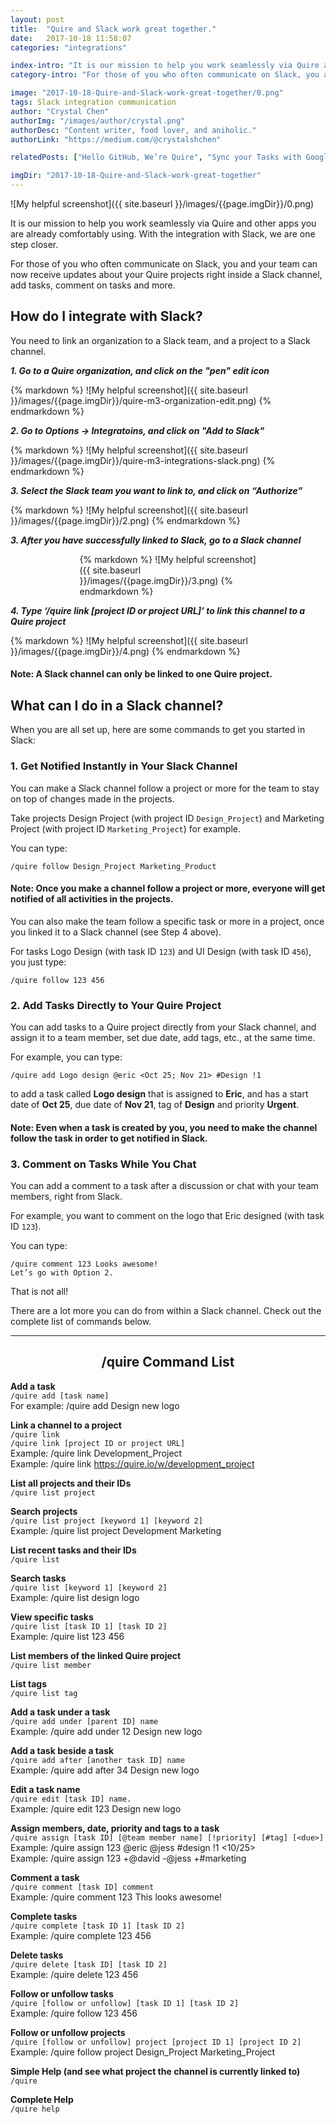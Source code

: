 ```yaml
---
layout: post
title:  "Quire and Slack work great together."
date:   2017-10-18 11:58:07
categories: "integrations"

index-intro: "It is our mission to help you work seamlessly via Quire and other apps you are already comfortably using. With the integration with Slack, we are one step closer. For those of you who often communicate on Slack, you and your team can now receive updates about your Quire projects..."
category-intro: "For those of you who often communicate on Slack, you and your team can now receive updates about your Quire projects right inside a Slack channel..."

image: "2017-10-18-Quire-and-Slack-work-great-together/0.png"
tags: Slack integration communication
author: "Crystal Chen"
authorImg: "/images/author/crystal.png"
authorDesc: "Content writer, food lover, and aniholic."
authorLink: "https://medium.com/@crystalshchen"

relatedPosts: ["Hello GitHub, We’re Quire", "Sync your Tasks with Google Calendar"]

imgDir: "2017-10-18-Quire-and-Slack-work-great-together"
---
```



![My helpful screenshot]({{ site.baseurl }}/images/{{page.imgDir}}/0.png)

It is our mission to help you work seamlessly via Quire and other apps you are already comfortably using. With the integration with Slack, we are one step closer.

For those of you who often communicate on Slack, you and your team can now receive updates about your Quire projects right inside a Slack channel, add tasks, comment on tasks and more.

## How do I integrate with Slack?

You need to link an organization to a Slack team, and a project to a Slack channel.

***1. Go to a Quire organization, and click on the "pen" edit icon***

<div style="max-width: 537px; max-height: 112px; margin: 0 auto;">
{% markdown %}
![My helpful screenshot]({{ site.baseurl }}/images/{{page.imgDir}}/quire-m3-organization-edit.png)
{% endmarkdown %}
</div>

***2. Go to Options -> Integratoins, and click on "Add to Slack"***

<div style="max-width: 728px; max-height: 253px; margin: 0 auto;">
{% markdown %}
![My helpful screenshot]({{ site.baseurl }}/images/{{page.imgDir}}/quire-m3-integrations-slack.png)
{% endmarkdown %}
</div>

***3. Select the Slack team you want to link to, and click on “Authorize”***

<div style="max-width: 700px; max-height: 360px; margin: 0 auto;">
{% markdown %}
![My helpful screenshot]({{ site.baseurl }}/images/{{page.imgDir}}/2.png)
{% endmarkdown %}
</div>

***3. After you have successfully linked to Slack, go to a Slack channel***

<div style="max-width: 283px; max-height: 260px; margin: 0 auto;">
{% markdown %}
![My helpful screenshot]({{ site.baseurl }}/images/{{page.imgDir}}/3.png)
{% endmarkdown %}
</div>

***4. Type ‘/quire link [project ID or project URL]’ to link this channel to a Quire project***

<div style="max-width: 528px; max-height: 76px; margin: 0 auto;">
{% markdown %}
![My helpful screenshot]({{ site.baseurl }}/images/{{page.imgDir}}/4.png)
{% endmarkdown %}
</div>

#### Note: A Slack channel can only be linked to one Quire project.

## What can I do in a Slack channel?

When you are all set up, here are some commands to get you started in Slack:

### 1. Get Notified Instantly in Your Slack Channel

You can make a Slack channel follow a project or more for the team to stay on top of changes made in the projects.

Take projects Design Project (with project ID `Design_Project`) and Marketing Project (with project ID `Marketing_Project`) for example.

You can type:

`/quire follow Design_Project Marketing_Product`

#### Note: Once you make a channel follow a project or more, everyone will get notified of all activities in the projects.

You can also make the team follow a specific task or more in a project, once you linked it to a Slack channel (see Step 4 above).

For tasks Logo Design (with task ID `123`) and UI Design (with task ID `456`), you just type:

`/quire follow 123 456`

### 2. Add Tasks Directly to Your Quire Project

You can add tasks to a Quire project directly from your Slack channel, and assign it to a team member, set due date, add tags, etc., at the same time.

For example, you can type:

`/quire add Logo design @eric <Oct 25; Nov 21> #Design !1`

to add a task called **Logo design** that is assigned to **Eric**, and has a start date of **Oct 25**, due date of **Nov 21**, tag of **Design** and priority **Urgent**.

#### Note: Even when a task is created by you, you need to make the channel follow the task in order to get notified in Slack.

### 3. Comment on Tasks While You Chat

You can add a comment to a task after a discussion or chat with your team members, right from Slack.

For example, you want to comment on the logo that Eric designed (with task ID `123`).

You can type:

`/quire comment 123 Looks awesome!`<br>
`Let’s go with Option 2.`

That is not all!

There are a lot more you can do from within a Slack channel. Check out the complete list of commands below.

---

## <div style="text-align:center;">**/quire Command List**</div>

**Add a task**<br>
`/quire add [task name]`<br>
For example: /quire add Design new logo

**Link a channel to a project**<br>
`/quire link`<br>
`/quire link [project ID or project URL]`<br>
Example: /quire link Development_Project<br>
Example: /quire link https://quire.io/w/development_project

**List all projects and their IDs**<br>
`/quire list project`<br>

**Search projects**<br>
`/quire list project [keyword 1] [keyword 2]`<br>
Example: /quire list project Development Marketing

**List recent tasks and their IDs**<br>
`/quire list`

**Search tasks**<br>
`/quire list [keyword 1] [keyword 2]`<br>
Example: /quire list design logo

**View specific tasks**<br>
`/quire list [task ID 1] [task ID 2]`<br>
Example: /quire list 123 456

**List members of the linked Quire project**<br>
`/quire list member`

**List tags**<br>
`/quire list tag`

**Add a task under a task**<br>
`/quire add under [parent ID] name`<br>
Example: /quire add under 12 Design new logo

**Add a task beside a task**<br>
`/quire add after [another task ID] name`<br>
Example: /quire add after 34 Design new logo

**Edit a task name**<br>
`/quire edit [task ID] name.`<br>
Example: /quire edit 123 Design new logo<br>

**Assign members, date, priority and tags to a task**<br>
`/quire assign [task ID] [@team member name] [!priority] [#tag] [<due>]`<br>
Example: /quire assign 123 @eric @jess #design !1 <10/25><br>
Example: /quire assign 123 +@david -@jess +#marketing

**Comment a task**<br>
`/quire comment [task ID] comment`<br>
Example: /quire comment 123 This looks awesome!

**Complete tasks**<br>
`/quire complete [task ID 1] [task ID 2]`<br>
Example: /quire complete 123 456

**Delete tasks**<br>
`/quire delete [task ID] [task ID 2]`<br>
Example: /quire delete 123 456

**Follow or unfollow tasks**<br>
`/quire [follow or unfollow] [task ID 1] [task ID 2]`<br>
Example: /quire follow 123 456

**Follow or unfollow projects**<br>
`/quire [follow or unfollow] project [project ID 1] [project ID 2]`<br>
Example: /quire follow project Design_Project Marketing_Project

**Simple Help (and see what project the channel is currently linked to)**<br>
`/quire`

**Complete Help**<br>
`/quire help`

[jekyll]:      http://jekyllrb.com
[jekyll-gh]:   https://github.com/jekyll/jekyll
[jekyll-help]: https://github.com/jekyll/jekyll-help
